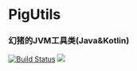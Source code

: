 # PigUtils

### 幻猪的JVM工具类(Java&Kotlin)
[![Build Status](https://travis-ci.org/xzzpig/PigUtils.svg?branch=dev)](https://travis-ci.org/xzzpig/PigUtils)
[![](https://jitpack.io/v/xzzpig/PigUtils.svg)](https://jitpack.io/#xzzpig/PigUtils)
